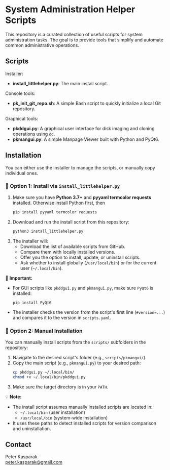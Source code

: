 # System Administration Helper Scripts

This repository is a curated collection of useful scripts for system administration tasks. The goal is to provide tools that simplify and automate common administrative operations.

## Scripts

Installer:
- **install_littlehelper.py**: The main install script.

Console tools:
- **pk_init_git_repo.sh**: A simple Bash script to quickly initialize a local Git repository.

Graphical tools:
- **pkddgui.py**: A graphical user interface for disk imaging and cloning operations using `dd`.
- **pkmangui.py**: A simple Manpage Viewer built with Python and PyQt6.

## Installation

You can either use the installer to manage the scripts, or manually copy individual ones.

### 🔧 Option 1: Install via `install_littlehelper.py`

1. Make sure you have **Python 3.7+** and **pyyaml termcolor requests** installed.
   Otherwise install Python first, then
   ```bash
   pip install pyyaml termcolor requests
   ```
2. Download and run the install script from this repository:
   ```bash
   python3 install_littlehelper.py
   ```
3. The installer will:
   - Download the list of available scripts from GitHub.
   - Compare them with locally installed versions.
   - Offer you the option to install, update, or uninstall scripts.
   - Ask whether to install globally (`/usr/local/bin`) or for the current user (`~/.local/bin`).

📌 **Important:**
- For GUI scripts like `pkddgui.py` and `pkmangui.py`, make sure `PyQt6` is installed:
   ```bash
   pip install PyQt6
   ```
- The installer checks the version from the script's first line (`#version=...`) and compares it to the version in `scripts.yaml`.

### 📁 Option 2: Manual Installation

You can manually install scripts from the `scripts/` subfolders in the repository:

1. Navigate to the desired script's folder (e.g., `scripts/pkmangui/`).
2. Copy the main script (e.g., `pkmangui.py`) to your desired path:
   ```bash
   cp pkddgui.py ~/.local/bin/
   chmod +x ~/.local/bin/pkddgui.py
   ```
3. Make sure the target directory is in your `PATH`.

💡 **Note:**
- The install script assumes manually installed scripts are located in:
   - `~/.local/bin` (user installation)
   - `/usr/local/bin` (system-wide installation)
- It uses these paths to detect installed scripts for version comparison and uninstallation.

## Contact

Peter Kasparak  
[peter.kasparak@gmail.com](mailto:peter.kasparak@gmail.com)
